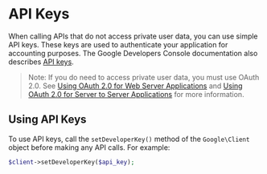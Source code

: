 # API Keys

When calling APIs that do not access private user data, you can use simple API keys. These keys are used to authenticate your application for accounting purposes. The Google Developers Console documentation also describes [API keys](https://developers.google.com/console/help/using-keys).

> Note: If you do need to access private user data, you must use OAuth 2.0. See [Using OAuth 2.0 for Web Server Applications](/docs/oauth-web.md) and [Using OAuth 2.0 for Server to Server Applications](/docs/oauth-server.md) for more information.

## Using API Keys

To use API keys, call the `setDeveloperKey()` method of the `Google\Client` object before making any API calls. For example:

```php
$client->setDeveloperKey($api_key);
```
